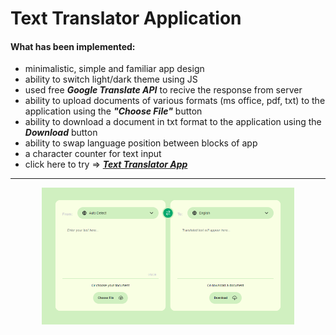 # Text Translator Application

#### What has been implemented:

- minimalistic, simple and familiar app design
- ability to switch light/dark theme using JS
- used free _**Google Translate API**_ to recive the response from server
- ability to upload documents of various formats (ms office, pdf, txt) to the application using the _**"Choose File"**_ button
- ability to download a document in txt format to the application using the _**Download**_ button
- ability to swap language position between blocks of app
- a character counter for text input
- click here to try => [_**Text Translator App**_](https://bakna2t.github.io/translator/)

---

<p align="center">
    <a href="https://bakna2t.github.io/translator/" target="_blank"><img src="./images/translator.png" style="width:80%;"></a>
</p>
